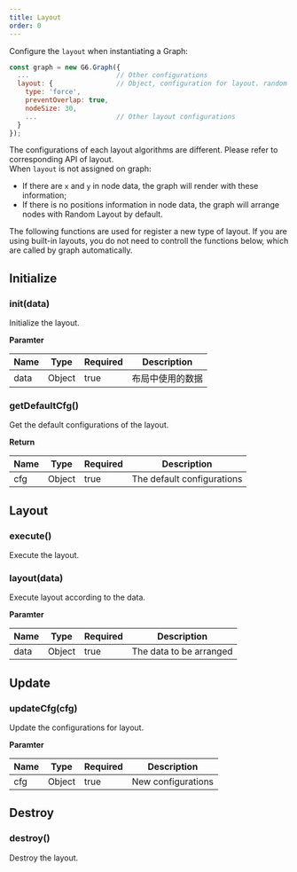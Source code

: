 ```yaml
---
title: Layout
order: 0
---
```


Configure the `layout` when instantiating a Graph:
```javascript
const graph = new G6.Graph({
  ...                      // Other configurations
  layout: {                // Object, configuration for layout. random by default
    type: 'force',
    preventOverlap: true,
    nodeSize: 30,
    ...                    // Other layout configurations
  }
});
```

The configurations of each layout algorithms are different. Please refer to corresponding API of layout.
<br />When `layout` is not assigned on graph:

- If there are `x` and `y` in node data, the graph will render with these information;
- If there is no positions information in node data, the graph will arrange nodes with Random Layout by default.

The following functions are used for register a new type of layout. If you are using built-in layouts, you do not need to controll the functions below, which are called by graph automatically.


## Initialize

### init(data)
Initialize the layout.


**Paramter**

| Name | Type | Required | Description |
| --- | --- | --- | --- |
| data | Object | true | 布局中使用的数据 |



### getDefaultCfg()
Get the default configurations of the layout.

**Return**

| Name | Type | Required | Description |
| --- | --- | --- | --- |
| cfg | Object | true | The default configurations |



## Layout

### execute()
Execute the layout.


### layout(data)
Execute layout according to the data.


**Paramter**

| Name | Type | Required | Description |
| --- | --- | --- | --- |
| data | Object | true | The data to be arranged |



## Update

### updateCfg(cfg)
Update the configurations for layout.


**Paramter**

| Name | Type | Required | Description |
| --- | --- | --- | --- |
| cfg | Object | true | New configurations |



## Destroy

### destroy()
Destroy the layout.
